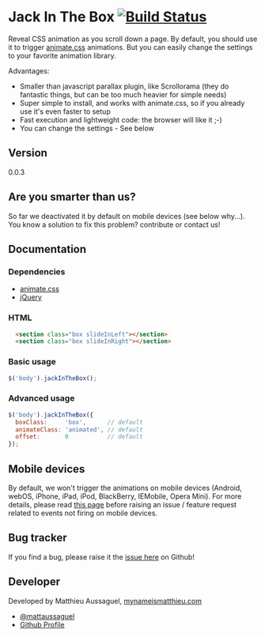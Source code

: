 # Jack In The Box [![Build Status](https://secure.travis-ci.org/matthieua/jackInTheBox.png?branch=master)](http://travis-ci.org/matthieua/jackInTheBox)

Reveal CSS animation as you scroll down a page.
By default, you should use it to trigger [animate.css](https://github.com/daneden/animate.css) animations.
But you can easily change the settings to your favorite animation library.

Advantages:
- Smaller than javascript parallax plugin, like Scrollorama (they do fantastic things, but can be too much heavier for simple needs)
- Super simple to install, and works with animate.css, so if you already use it's even faster to setup
- Fast execution and lightweight code: the browser will like it ;-)
- You can change the settings - See below

## Version

0.0.3

## Are you smarter than us?

So far we deactivated it by default on mobile devices (see below why...). You know a solution to fix this problem? contribute or contact us!

## Documentation

### Dependencies
- [animate.css](https://github.com/daneden/animate.css)
- [jQuery](https://github.com/jquery/jquery)

### HTML

```html
  <section class="box slideInLeft"></section>
  <section class="box slideInRight"></section>
```

### Basic usage

```javascript
$('body').jackInTheBox();
```

### Advanced usage

```javascript
$('body').jackInTheBox({
  boxClass:     'box',      // default
  animateClass: 'animated', // default
  offset:       0           // default
});
```

## Mobile devices

By default, we won't trigger the animations on mobile devices (Android, webOS, iPhone, iPad, iPod, BlackBerry, IEMobile, Opera Mini). For more details, please read [this page](https://developer.apple.com/library/safari/documentation/appleapplications/reference/SafariWebContent/HandlingEvents/HandlingEvents.html) before raising an issue / feature request related to events not firing on mobile devices.

## Bug tracker

If you find a bug, please raise it the [issue here](https://github.com/matthieua/jackInTheBox/issues) on Github!

## Developer

Developed by Matthieu Aussaguel, [mynameismatthieu.com](http://mynameismatthieu.com)

+ [@mattaussaguel](http://twitter.com/mattaussaguel)
+ [Github Profile](http://github.com/matthieua)
